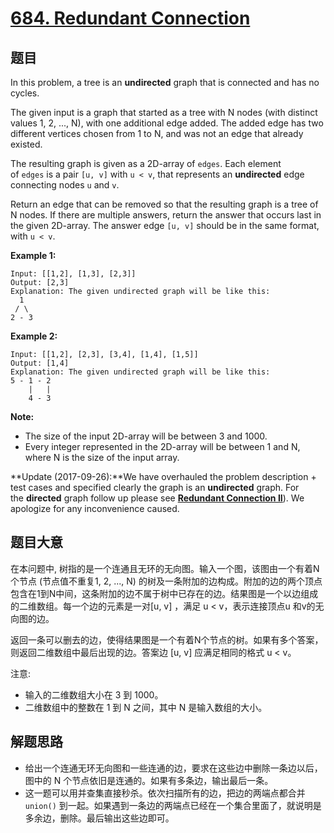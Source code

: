 # [684. Redundant Connection](https://leetcode.com/problems/redundant-connection/)


## 题目

In this problem, a tree is an **undirected** graph that is connected and has no cycles.

The given input is a graph that started as a tree with N nodes (with distinct values 1, 2, ..., N), with one additional edge added. The added edge has two different vertices chosen from 1 to N, and was not an edge that already existed.

The resulting graph is given as a 2D-array of `edges`. Each element of `edges` is a pair `[u, v]` with `u < v`, that represents an **undirected** edge connecting nodes `u` and `v`.

Return an edge that can be removed so that the resulting graph is a tree of N nodes. If there are multiple answers, return the answer that occurs last in the given 2D-array. The answer edge `[u, v]` should be in the same format, with `u < v`.

**Example 1:**

    Input: [[1,2], [1,3], [2,3]]
    Output: [2,3]
    Explanation: The given undirected graph will be like this:
      1
     / \
    2 - 3

**Example 2:**

    Input: [[1,2], [2,3], [3,4], [1,4], [1,5]]
    Output: [1,4]
    Explanation: The given undirected graph will be like this:
    5 - 1 - 2
        |   |
        4 - 3

**Note:**

- The size of the input 2D-array will be between 3 and 1000.
- Every integer represented in the 2D-array will be between 1 and N, where N is the size of the input array.

**Update (2017-09-26):**We have overhauled the problem description + test cases and specified clearly the graph is an **undirected** graph. For the **directed** graph follow up please see **[Redundant Connection II](https://leetcode.com/problems/redundant-connection-ii/description/)**). We apologize for any inconvenience caused.


## 题目大意

在本问题中, 树指的是一个连通且无环的无向图。输入一个图，该图由一个有着N个节点 (节点值不重复1, 2, ..., N) 的树及一条附加的边构成。附加的边的两个顶点包含在1到N中间，这条附加的边不属于树中已存在的边。结果图是一个以边组成的二维数组。每一个边的元素是一对[u, v] ，满足 u < v，表示连接顶点u 和v的无向图的边。

返回一条可以删去的边，使得结果图是一个有着N个节点的树。如果有多个答案，则返回二维数组中最后出现的边。答案边 [u, v] 应满足相同的格式 u < v。

注意:

- 输入的二维数组大小在 3 到 1000。
- 二维数组中的整数在 1 到 N 之间，其中 N 是输入数组的大小。


## 解题思路

- 给出一个连通无环无向图和一些连通的边，要求在这些边中删除一条边以后，图中的 N 个节点依旧是连通的。如果有多条边，输出最后一条。
- 这一题可以用并查集直接秒杀。依次扫描所有的边，把边的两端点都合并 `union()` 到一起。如果遇到一条边的两端点已经在一个集合里面了，就说明是多余边，删除。最后输出这些边即可。

